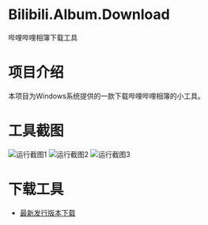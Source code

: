 # Bilibili.Album.Download
哔哩哔哩相簿下载工具

# 项目介绍
本项目为Windows系统提供的一款下载哔哩哔哩相簿的小工具。

# 工具截图
![运行截图1](https://cdn.jsdelivr.net/gh/ndas95038/image/src/bilibili.Album.01.png)
![运行截图2](https://cdn.jsdelivr.net/gh/ndas95038/image/src/bilibili.Album.02.png)
![运行截图3](https://cdn.jsdelivr.net/gh/ndas95038/image/src/bilibili.Album.03.png)


# 下载工具
- [最新发行版本下载](https://github.com/qingshanking/Bilibili.Album.Download/releases)
